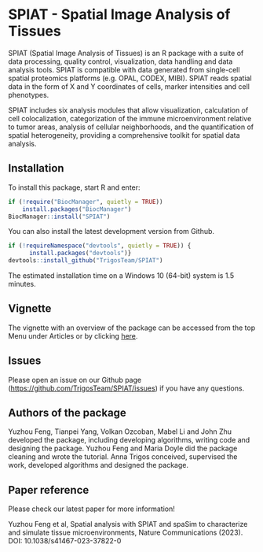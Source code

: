 # SPIAT - Spatial Image Analysis of Tissues

SPIAT (Spatial Image Analysis of Tissues) is an R package with a suite of data processing, quality control, visualization, data handling and data analysis tools. SPIAT is compatible with data generated from single-cell spatial proteomics platforms (e.g. OPAL, CODEX, MIBI). SPIAT reads spatial data in the form of X and Y coordinates of cells, marker intensities and cell phenotypes.

SPIAT includes six analysis modules that allow visualization, calculation of cell colocalization, categorization of the immune microenvironment relative to tumor areas, analysis of cellular neighborhoods, and the quantification of spatial heterogeneity, providing a comprehensive toolkit for spatial data analysis.


## Installation

To install this package, start R and enter:
```r
if (!require("BiocManager", quietly = TRUE))
    install.packages("BiocManager")
BiocManager::install("SPIAT")
```
You can also install the latest development version from Github.

```r
if (!requireNamespace("devtools", quietly = TRUE)) {
      install.packages("devtools")}
devtools::install_github("TrigosTeam/SPIAT")
```
The estimated installation time on a Windows 10 (64-bit) system is 1.5 minutes.

## Vignette 

The vignette with an overview of the package can be accessed from the top Menu under Articles or by clicking [here](https://trigosteam.github.io/SPIAT/articles/SPIAT.html).

## Issues

Please open an issue on our Github page (https://github.com/TrigosTeam/SPIAT/issues) if you have any questions.

## Authors of the package
Yuzhou Feng, Tianpei Yang, Volkan Ozcoban, Mabel Li and John Zhu developed the package, including developing algorithms, writing code and designing the package. Yuzhou Feng and Maria Doyle did the package cleaning and wrote the tutorial. Anna Trigos conceived, supervised the work, developed algorithms and designed the package. 

## Paper reference
Please check our latest paper for more information!

Yuzhou Feng et al, Spatial analysis with SPIAT and spaSim to characterize and simulate tissue microenvironments, Nature Communications (2023). DOI: 10.1038/s41467-023-37822-0
